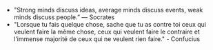 - "Strong minds discuss ideas, average minds discuss events, weak minds discuss people.” ― Socrates
- "Lorsque tu fais quelque chose, sache que tu as contre toi ceux qui veulent faire la même chose, ceux qui veulent faire le contraire et l’immense majorité de ceux qui ne veulent rien faire." - Confucius
